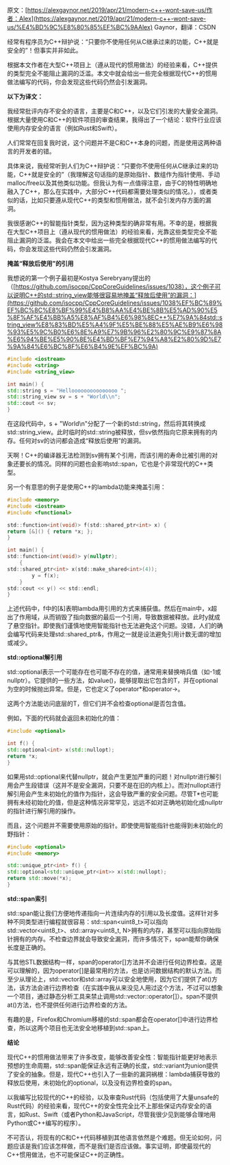 原文：[https://alexgaynor.net/2019/apr/21/modern-c++-wont-save-us/作者：Alex](https://alexgaynor.net/2019/apr/21/modern-c++-wont-save-us/%E4%BD%9C%E8%80%85%EF%BC%9AAlex) Gaynor，翻译：CSDN

经常有程序员为C++辩护说：“只要你不使用任何从C继承过来的功能，C++就是安全的”！但事实并非如此。

根据本文作者在大型C++项目上（遵从现代的惯用做法）的经验来看，C++提供的类型完全不能阻止漏洞的泛滥。本文中就会给出一些完全根据现代C++的惯用做法编写的代码，你会发现这些代码仍然会引发漏洞。

**以下为译文：**

我经常批评内存不安全的语言，主要是C和C++，以及它们引发的大量安全漏洞。根据大量使用C和C++的软件项目的审查结果，我得出了一个结论：软件行业应该使用内存安全的语言（例如Rust和Swift）。

人们常常在回复我时说，这个问题并不是C和C++本身的问题，而是使用这两种语言的开发者的错。

具体来说，我经常听到人们为C++辩护说：“只要你不使用任何从C继承过来的功能，C++就是安全的”（我理解这句话指的是原始指针、数组作为指针使用、手动malloc/free以及其他类似功能。但我认为有一点值得注意，由于C的特性明确地融入了C++，那么在实践中，大部分C++代码都需要处理类似的情况。），或者类似的话，比如只要遵从现代C++的类型和惯用做法，就不会引发内存方面的漏洞。

我很感谢C++的智能指针类型，因为这种类型的确非常有用。不幸的是，根据我在大型C++项目上（遵从现代的惯用做法）的经验来看，光靠这些类型完全不能阻止漏洞的泛滥。我会在本文中给出一些完全根据现代C++的惯用做法编写的代码，你会发现这些代码仍然会引发漏洞。

**掩盖“释放后使用”的引用**

我想说的第一个例子最初是Kostya Serebryany提出的（[https://github.com/isocpp/CppCoreGuidelines/issues/1038），这个例子可以说明C++的std::string_view能够很容易地掩盖“释放后使用”的漏洞：](https://github.com/isocpp/CppCoreGuidelines/issues/1038%EF%BC%89%EF%BC%8C%E8%BF%99%E4%B8%AA%E4%BE%8B%E5%AD%90%E5%8F%AF%E4%BB%A5%E8%AF%B4%E6%98%8EC++%E7%9A%84std::string_view%E8%83%BD%E5%A4%9F%E5%BE%88%E5%AE%B9%E6%98%93%E5%9C%B0%E6%8E%A9%E7%9B%96%E2%80%9C%E9%87%8A%E6%94%BE%E5%90%8E%E4%BD%BF%E7%94%A8%E2%80%9D%E7%9A%84%E6%BC%8F%E6%B4%9E%EF%BC%9A)

```cpp
#include <iostream>
#include <string>
#include <string_view>

int main() {
std::string s = "Hellooooooooooooooo ";
std::string_view sv = s + "World\\n";
std::cout << sv;
}
```

在这段代码中，s + "World\n"分配了一个新的std::string，然后将其转换成std::string_view。此时临时的std::string被释放，但sv依然指向它原来拥有的内存。任何对sv的访问都会造成“释放后使用”的漏洞。

天啊！C++的编译器无法检测到sv拥有某个引用，而该引用的寿命比被引用的对象还要长的情况。同样的问题也会影响std::span，它也是个非常现代的C++类型。

另一个有意思的例子是使用C++的lambda功能来掩盖引用：

```c
#include <memory>
#include <iostream>
#include <functional>

std::function<int(void)> f(std::shared_ptr<int> x) {
return [&]() { return *x; };
}

int main() {
std::function<int(void)> y(nullptr);
    {
std::shared_ptr<int> x(std::make_shared<int>(4));
        y = f(x);
    }
std::cout << y() << std::endl;
}
```

上述代码中，f中的[&]表明lambda用引用的方式来捕获值。然后在main中，x超出了作用域，从而销毁了指向数据的最后一个引用，导致数据被释放。此时y就成了悬空指针。即使我们谨慎地使用智能指针也无法避免这个问题。没错，人们的确会编写代码来处理std::shared_ptr<T>&，作用之一就是设法避免引用计数无谓的增加或减少。

**std::optional<T>解引用**

std::optional表示一个可能存在也可能不存在的值，通常用来替换哨兵值（如-1或nullptr）。它提供的一些方法，如value()，能够提取出它包含的T，并在optional为空的时候抛出异常。但是，它也定义了operator*和operator->。

这两个方法能访问底层的T，但它们并不会检查optional是否包含值。

例如，下面的代码就会返回未初始化的值：

```cpp
#include <optional>

int f() {
std::optional<int> x(std::nullopt);
return *x;
}
```

如果用std::optional来代替nullptr，就会产生更加严重的问题！对nullptr进行解引用会产生段错误（这并不是安全漏洞，只要不是在旧的内核上）。而对nullopt进行解引用会产生未初始化的值作为指针，这会导致严重的安全问题。尽管T*也可能拥有未经初始化的值，但是这种情况非常罕见，远远不如对正确地初始化成nullptr的指针进行解引用的操作。

而且，这个问题并不需要使用原始的指针。即使使用智能指针也能得到未初始化的野指针：

```cpp
#include <optional>
#include <memory>

std::unique_ptr<int> f() {
std::optional<std::unique_ptr<int>> x(std::nullopt);
return std::move(*x);
}
```

**std::span<T>索引**

std::span<T>能让我们方便地传递指向一片连续内存的引用以及长度值。这样针对多种不同类型进行编程就很容易：std::span<uint8_t>可以指向std::vector<uint8_t>、std::array<uint8_t, N>拥有的内存，甚至可以指向原始指针拥有的内存。不检查边界就会导致安全漏洞，而许多情况下，span能帮你确保长度是正确的。

与其他STL数据结构一样，span的operator[]方法并不会进行任何边界检查。这是可以理解的，因为operator[]是最常用的方法，也是访问数据结构的默认方法。而至少从理论上，std::vector和std::array可以安全地使用，因为它们提供了at()方法，该方法会进行边界检查（在实践中我从来没见人用过这个方法，不过可以想象一个项目，通过静态分析工具来禁止调用std::vector<T>::operator[]）。span不提供at()方法，也不提供任何进行边界检查的方法。

有趣的是，Firefox和Chromium移植的std::span都会在operator[]中进行边界检查，所以这两个项目也无法安全地移植到std::span上。

**结论**

现代C++的惯用做法带来了许多改变，能够改善安全性：智能指针能更好地表示预想的生命周期，std::span能保证永远有正确的长度，std::variant为union提供了安全的抽象。但是，现代C++也引入了一些新的漏洞祸根：lambda捕获导致的释放后使用，未初始化的optional，以及没有边界检查的span。

以我编写比较现代的C++的经验，以及审查Rust代码（包括使用了大量unsafe的Rust代码）的经验来看，现代C++的安全性完全比不上那些保证内存安全的语言，如Rust、Swift（或者Python和JavaScript，尽管我很少见到能够合理地用Python或C++编写的程序）。

不可否认，将现有的C和C++代码移植到其他语言依然是个难题。但无论如何，问题应该是我们应该怎样做，而不是我们是否应该做。事实证明，即使最现代的C++惯用做法，也不可能保证C++的正确性。